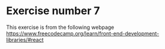 # Exercise number 7

This exercise is from the following webpage
https://www.freecodecamp.org/learn/front-end-development-libraries/#react
